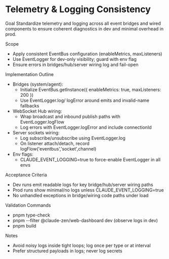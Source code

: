 # Telemetry & Logging Consistency

Goal
Standardize telemetry and logging across all event bridges and wired components to ensure coherent diagnostics in dev and minimal overhead in prod.

Scope
- Apply consistent EventBus configuration (enableMetrics, maxListeners)
- Use EventLogger for dev-only visibility; guard with env flag
- Ensure errors in bridges/hub/server wiring log and fail-open

Implementation Outline
- Bridges (system/agent):
  - Initialize EventBus.getInstance({ enableMetrics: true, maxListeners: 200 })
  - Use EventLogger.log/ logError around emits and invalid-name fallbacks
- WebSocket Hub wiring:
  - Wrap broadcast and inbound publish paths with EventLogger.logFlow
  - Log errors with EventLogger.logError and include connectionId
- Server sockets wiring:
  - Log subscribe/unsubscribe using EventLogger.log
  - On listener attach/detach, record logFlow('eventbus','socket',channel)
- Env flags:
  - CLAUDE_EVENT_LOGGING=true to force-enable EventLogger in all envs

Acceptance Criteria
- Dev runs emit readable logs for key bridge/hub/server wiring paths
- Prod runs show minimal/no logs unless CLAUDE_EVENT_LOGGING=true
- No unhandled exceptions in bridge/wiring code paths under load

Validation Commands
- pnpm type-check
- pnpm --filter @claude-zen/web-dashboard dev (observe logs in dev)
- pnpm build

Notes
- Avoid noisy logs inside tight loops; log once per type or at interval
- Prefer structured payloads in logs; never log secrets